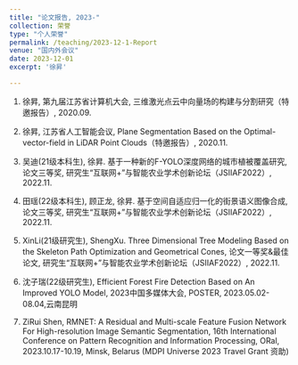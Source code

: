 ```yaml
---
title: "论文报告, 2023-"
collection: 荣誉
type: "个人荣誉"
permalink: /teaching/2023-12-1-Report
venue: "国内外会议"
date: 2023-12-01
excerpt: '徐昇'

---
```

1. 徐昇, 第九届江苏省计算机大会, 三维激光点云中向量场的构建与分割研究（特邀报告）, 2020.09.

2. 徐昇, 江苏省人工智能会议, Plane Segmentation Based on the Optimal-vector-field in LiDAR Point Clouds（特邀报告）, 2020.11.

3. 吴迪(21级本科生), 徐昇. 基于一种新的F-YOLO深度网络的城市植被覆盖研究, 论文三等奖, 研究生“互联网+”与智能农业学术创新论坛（JSIIAF2022）, 2022.11.

4. 田瑶(22级本科生), 顾正龙, 徐昇. 基于空间自适应归一化的街景语义图像合成, 论文三等奖, 研究生“互联网+”与智能农业学术创新论坛（JSIIAF2022）, 2022.11.

5. XinLi(21级研究生), ShengXu. Three Dimensional Tree Modeling Based on the Skeleton Path Optimization and Geometrical Cones, 论文一等奖&最佳论文, 研究生“互联网+”与智能农业学术创新论坛（JSIIAF2022）, 2022.11.

6. 沈子瑞(22级研究生), Efficient Forest Fire Detection Based on An Improved YOLO Model, 2023中国多媒体大会, POSTER, 2023.05.02-08.04,云南昆明

7. ZiRui Shen, RMNET: A Residual and Multi-scale Feature Fusion Network For High-resolution Image Semantic Segmentation, 16th International Conference on Pattern Recognition and Information Processing, ORal, 2023.10.17-10.19, Minsk, Belarus (MDPI Universe 2023 Travel Grant 资助) 